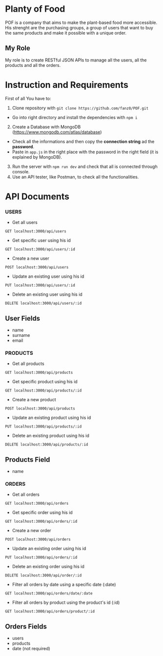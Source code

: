 # Planty of Food

POF is a company that aims to make the plant-based food more accessible.
His strenght are the purchasing groups, a group of users that want to buy the same products and make it possible with a unique order.

## My Role

My role is to create RESTful JSON APIs to manage all the users, all the products and all the orders.

# Instruction and Requirements

First of all You have to:

1. Clone repository with `git clone https://github.com/fanz0/POF.git`

- Go into right directory and install the dependencies with `npm i`

2. Create a Database with MongoDB (https://www.mongodb.com/atlas/database)

- Check all the informations and then copy the **connection string** ad the **password**.
- Paste in `app.js` in the right place with the password in the right field (it is explained by MongoDB).

3. Run the server with `npm run dev` and check that all is connected through console.
4. Use an API tester, like Postman, to check all the functionalities.

# API Documents

### USERS

- Get all users

```http
GET localhost:3000/api/users
```

- Get specific user using his id

```http
GET localhost:3000/api/users/:id
```

- Create a new user

```http
POST localhost:3000/api/users
```

- Update an existing user using his id

```http
PUT localhost:3000/api/users/:id
```

- Delete an existing user using his id

```http
DELETE localhost:3000/api/users/:id
```

## User Fields

- name
- surname
- email

### PRODUCTS

- Get all products

```http
GET localhost:3000/api/products
```

- Get specific product using his id

```http
GET localhost:3000/api/products/:id
```

- Create a new product

```http
POST localhost:3000/api/products
```

- Update an existing product using his id

```http
PUT localhost:3000/api/products/:id
```

- Delete an existing product using his id

```http
DELETE localhost:3000/api/products/:id
```

## Products Field

- name

### ORDERS

- Get all orders

```http
GET localhost:3000/api/orders
```

- Get specific order using his id

```http
GET localhost:3000/api/orders/:id
```

- Create a new order

```http
POST localhost:3000/api/orders
```

- Update an existing order using his id

```http
PUT localhost:3000/api/orders/:id
```

- Delete an existing order using his id

```http
DELETE localhost:3000/api/order/:id
```

- Filter all orders by date using a specific date (:date)

```http
GET localhost:3000/api/orders/date/:date
```

- Filter all orders by product using the product's id (:id)

```http
GET localhost:3000/api/orders/product/:id
```

## Orders Fields

- users
- products
- date (not required)
